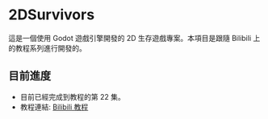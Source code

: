 # 2DSurvivors

這是一個使用 Godot 遊戲引擎開發的 2D 生存遊戲專案。本項目是跟隨 Bilibili 上的教程系列進行開發的。

## 目前進度

- 目前已經完成到教程的第 22 集。
- 教程連結: [Bilibili 教程](https://www.bilibili.com/video/BV1s8411v7nE/?p=22&vd_source=ef995b1aa3ad2ec4bb65a412a71ca1f1)

